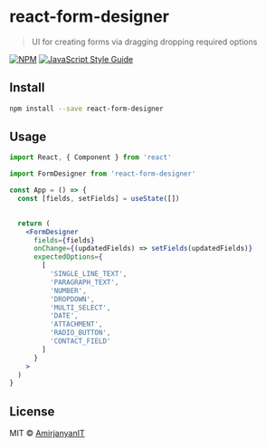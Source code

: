 # react-form-designer

> UI for creating forms via dragging dropping required options

[![NPM](https://img.shields.io/npm/v/react-form-designer.svg)](https://www.npmjs.com/package/react-form-designer) [![JavaScript Style Guide](https://img.shields.io/badge/code_style-standard-brightgreen.svg)](https://standardjs.com)

## Install

```bash
npm install --save react-form-designer
```

## Usage

```jsx
import React, { Component } from 'react'

import FormDesigner from 'react-form-designer'

const App = () => {
  const [fields, setFields] = useState([])
  

  return (
    <FormDesigner 
      fields={fields} 
      onChange={(updatedFields) => setFields(updatedFields)}
      expectedOptions={
        [
          'SINGLE_LINE_TEXT',
          'PARAGRAPH_TEXT',
          'NUMBER',
          'DROPDOWN',
          'MULTI_SELECT',
          'DATE',
          'ATTACHMENT',
          'RADIO_BUTTON',
          'CONTACT_FIELD'
        ]
      }
    >
  )
}
```


## License

MIT © [AmirjanyanIT](https://github.com/AmirjanyanIT)
